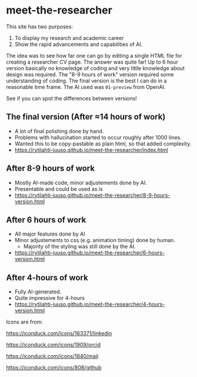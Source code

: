 # meet-the-researcher
This site has two purposes:

1. To display my research and academic career
2. Show the rapid advancements and capabilities of AI.

The idea was to see how far one can go by editing a single HTML file for creating a researcher CV page. The answer was quite far! Up to 6 hour version basically no knowledge of coding and very little knowledge about design was required. The "8-9 hours of work" version required some understanding of coding. The final version is the best I can do in a reasonable time frame.  The AI used was `01-preview` from OpenAI. 

See if you can spot the differences between versions!

## The final version (After ≈14 hours of work)



- A lot of final polishing done by hand.
- Problems with hallucination started to occur roughly after 1000 lines.
- Wanted this to be copy-pastable as plain html, so that added complexity.
- https://rytilahti-juuso.github.io/meet-the-researcher/index.html

## After 8-9 hours of work

- Mostly AI-made code, minor adjustements done by AI.
- Presentable and could be used as is
- https://rytilahti-juuso.github.io/meet-the-researcher/8-9-hours-version.html

## After 6 hours of work

- All major features done by AI
- Minor adjustements to css (e.g. animation timing) done by human.
  - Majority of the styling was still done by the AI. 
- https://rytilahti-juuso.github.io/meet-the-researcher/6-hours-version.html

## After 4-hours of work

- Fully AI-generated.
- Quite impressive for 4-hours
- https://rytilahti-juuso.github.io/meet-the-researcher/4-hours-version.html



Icons are from:

https://iconduck.com/icons/163371/linkedin

https://iconduck.com/icons/1909/orcid 

https://iconduck.com/icons/1840/mail

https://iconduck.com/icons/808/github 
